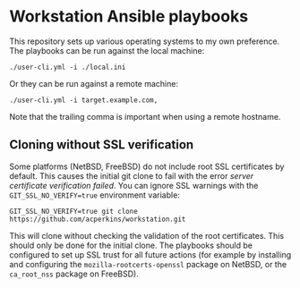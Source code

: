 # Workstation Ansible playbooks

This repository sets up various operating systems to my own preference. The
playbooks can be run against the local machine:

    ./user-cli.yml -i ./local.ini

Or they can be run against a remote machine:

    ./user-cli.yml -i target.example.com,

Note that the trailing comma is important when using a remote hostname.

## Cloning without SSL verification

Some platforms (NetBSD, FreeBSD) do not include root SSL certificates by
default. This causes the initial git clone to fail with the error
_server certificate verification failed_. You can ignore SSL warnings with the
`GIT_SSL_NO_VERIFY=true` environment variable:

    GIT_SSL_NO_VERIFY=true git clone https://github.com/acperkins/workstation.git

This will clone without checking the validation of the root certificates. This
should only be done for the initial clone. The playbooks should be configured to
set up SSL trust for all future actions (for example by installing and
configuring the `mozilla-rootcerts-openssl` package on NetBSD, or the
`ca_root_nss` package on FreeBSD).
